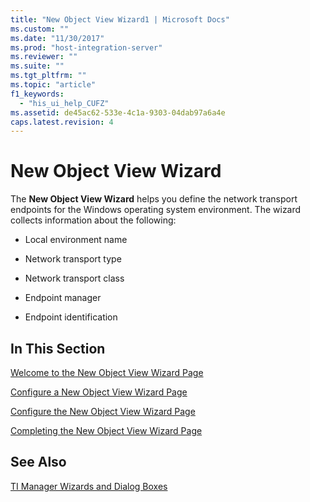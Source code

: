 ```yaml
---
title: "New Object View Wizard1 | Microsoft Docs"
ms.custom: ""
ms.date: "11/30/2017"
ms.prod: "host-integration-server"
ms.reviewer: ""
ms.suite: ""
ms.tgt_pltfrm: ""
ms.topic: "article"
f1_keywords: 
  - "his_ui_help_CUFZ"
ms.assetid: de45ac62-533e-4c1a-9303-04dab97a6a4e
caps.latest.revision: 4
---
```

# New Object View Wizard
The **New Object View Wizard** helps you define the network transport endpoints for the Windows operating system environment. The wizard collects information about the following:  
  
-   Local environment name  
  
-   Network transport type  
  
-   Network transport class  
  
-   Endpoint manager  
  
-   Endpoint identification  
  
## In This Section  
 [Welcome to the New Object View Wizard Page](../HIS2010/welcome-to-the-new-object-view-wizard-page2.md)  
  
 [Configure a New Object View Wizard Page](../HIS2010/configure-a-new-object-view-wizard-page1.md)  
  
 [Configure the New Object View Wizard Page](../HIS2010/configure-the-new-object-view-wizard-page1.md)  
  
 [Completing the New Object View Wizard Page](../HIS2010/completing-the-new-object-view-wizard-page1.md)  
  
## See Also  
 [TI Manager Wizards and Dialog Boxes](../HIS2010/ti-manager-wizards-and-dialog-boxes2.md)
